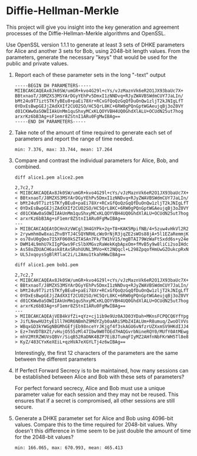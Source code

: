 # Diffie-Hellman-Merkle

This project will give you insight into the key generation and agreement  processes of the Diffie-Hellman-Merkle algorithms and OpenSSL.

Use OpenSSL version 1.1.1 to generate at least 3 sets of DHKE parameters for Alice and another 3 sets for Bob, using 2048-bit length values. From the parameters, generate the necessary "keys" that would be used for the public and private values.

1. Report each of these parameter sets in the long "-text" output

    ```plaintext
    -----BEGIN DH PARAMETERS-----
    MIIBCAKCAQEAx8Jk0SW/umGR+kvo4G29l+cYs/vJzMaznVk6eR2O1JX93baUc7X+
    BBtxnaoT/J8MZXS3MSYArDGyYEhPv5DmxI1zNNDvq+RJyZWAVBSWdmCUY7JaLIn/
    bMt24u9T7iztSTKfyBEu8+paEi78Xr+RCxGfQoQzGqQfDuOnQw1zljT2kJNIgLfT
    0YDxEsBwpGEJjZAdXXIf2CUO2SO/HC5QrL8KC+6RW0gPQnGptWGAeujqBj3oZ0VY
    d01CKWw0aSOWIIAkUnMm1quShxyMCxKLQOYVBH4UQ0GhdXlALU+OCUdN25ut7hog
    arxrKz6bB3Ag+sF1emr8ZStnI1ARu0FgMwIBAg==
    -----END DH PARAMETERS-----
    ```

2. Take note of the amount of time required to generate each set of parameters and report the range of time needed.

    ```plaintext
    min: 7.376, max: 33.744, mean: 17.264
    ```

3. Compare and contrast the individual parameters for Alice, Bob, and combined.

    ```shell
    diff alice1.pem alice2.pem
    ```

    ```plaintext
    2,7c2,7
    < MIIBCAKCAQEAx8Jk0SW/umGR+kvo4G29l+cYs/vJzMaznVk6eR2O1JX93baUc7X+
    < BBtxnaoT/J8MZXS3MSYArDGyYEhPv5DmxI1zNNDvq+RJyZWAVBSWdmCUY7JaLIn/
    < bMt24u9T7iztSTKfyBEu8+paEi78Xr+RCxGfQoQzGqQfDuOnQw1zljT2kJNIgLfT
    < 0YDxEsBwpGEJjZAdXXIf2CUO2SO/HC5QrL8KC+6RW0gPQnGptWGAeujqBj3oZ0VY
    < d01CKWw0aSOWIIAkUnMm1quShxyMCxKLQOYVBH4UQ0GhdXlALU+OCUdN25ut7hog
    < arxrKz6bB3Ag+sF1emr8ZStnI1ARu0FgMwIBAg==
    ---
    > MIIBCAKCAQEAtDCHnXzVWCgl3H4GYPk+2q+T8+KAK5MpifNB/4+5zuw4vHkVl2R2
    > 2rywmhm8w8xaiZhvBYTJ4CSQYNRHLcWo9rNjR3jqZE2sWOs88jA+5l1EZaRemmjK
    > os78vU0gQeo7I5XF060kSZTASAn7Fk/TW1hV15/mgBTAI79WzWaFtSxdd6s+y24e
    > DWM14L9mhU7kIIgPGws9FcSlbXMGvzRaWekKqbApxOm+fMvB5y9w8liCi2soIHdc
    > As58oZDUACH6ask8tAxSRohUUNL3MVo+Kt2NQqcl+L298ZpqofHmUwGZOukcpRxN
    > UL5JxqoysSgBlRTlaC2i/L2Amu1tkahHWwIBAg==
    ```

    ```shell
    diff alice1.pem bob1.pem
    ```

    ```plaintext
    2,7c2,7
    < MIIBCAKCAQEAx8Jk0SW/umGR+kvo4G29l+cYs/vJzMaznVk6eR2O1JX93baUc7X+
    < BBtxnaoT/J8MZXS3MSYArDGyYEhPv5DmxI1zNNDvq+RJyZWAVBSWdmCUY7JaLIn/
    < bMt24u9T7iztSTKfyBEu8+paEi78Xr+RCxGfQoQzGqQfDuOnQw1zljT2kJNIgLfT
    < 0YDxEsBwpGEJjZAdXXIf2CUO2SO/HC5QrL8KC+6RW0gPQnGptWGAeujqBj3oZ0VY
    < d01CKWw0aSOWIIAkUnMm1quShxyMCxKLQOYVBH4UQ0GhdXlALU+OCUdN25ut7hog
    < arxrKz6bB3Ag+sF1emr8ZStnI1ARu0FgMwIBAg==
    ---
    > MIIBCAKCAQEAjVEB4kVfZi+qYz+cj1ib9e9Uz0AJD03YDah+MKnsFCPQCQ6YfYpg
    > JifLNewHU3tyE1ll7HOR6NBmhZ9MdYZyb0aARiSMbZ4IALUm+R8umuq/ZwoOlVVs
    > WBqxGD3kYWGgNBGMhGEfjEb98nceYrJKjgf4f3skAGU6vNfzrUZXxmSV9HKdIJJ4
    > Ez+7mVDTBXZt/vHujO555zMl47Ibw9W0TOEd7HAQGvrbNineRQY0/MUfY0AtMEwg
    > mhV2MtRZWUVsQBVr/SiqB52RaDNK4BZP7EiBJTumqFIyMZ2AHfnNbFKrWH5Tl8e8
    > KyZ/483CYxKeXEiL+qzHVA7eXGYLTj4z6wIBAg==
    ```

    Interestingly, the first 12 characters of the parameters are the same between the different parameters

4. If Perfect Forward Secrecy is to be maintained, how many sessions can be established between Alice and Bob with these sets of parameters?

    For perfect forward secrecy, Alice and Bob must use a unique parameter value for each session and they may not be reused. This ensures that if a secret is compromised, all other sessions are still secure.

5. Generate a DHKE parameter set for Alice and Bob using 4096-bit values. Compare this to the time required for 2048-bit values. Why doesn't this difference in time seem to be just double the amount of time for the 2048-bit values?

    ```plaintext
    min: 166.065, max: 670.993, mean: 465.413
    ```
